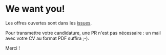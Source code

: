 We want you!
============

Les offres ouvertes sont dans les  [issues](https://github.com/lemonde/team/issues).

Pour transmettre votre candidature, une PR n'est pas nécessaire : un mail avec votre CV au format PDF suffira ;-).

Merci !
